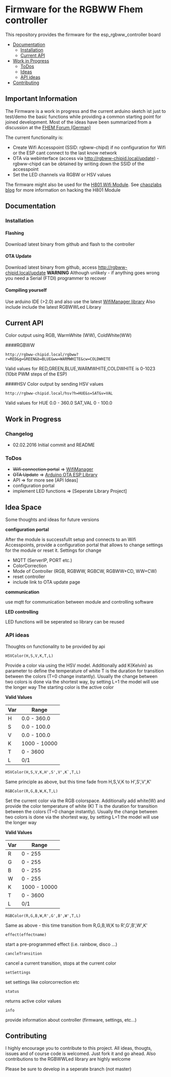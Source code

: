# Firmware for the RGBWW Fhem controller

This repository provides the firmware for the esp_rgbww_controller board 

- [Documentation](#documentation)
  - [Installation](#installation)
  - [Current API](#current-api)
- [Work in Progress](#work-in-progress)
  - [ToDos](#todos)
  - [Ideas](#idea-space)
  - [API ideas](#api-ideas)
- [Contributing](#contributing)


## Important Information
The Firmware is a work in progress and the current arduino sketch ist just to test/demo the basic functions while providing a common starting point for joined development. Most of the ideas have been summarized from a discussion at the [FHEM Forum (German)](http://forum.fhem.de/index.php/topic,34464.0.html)

The current functionality is:
- Create Wifi Accesspoint (SSID: rgbww-chipd) if no configuration for Wifi or the ESP cant connect to the last know network
- OTA via webinterface (access via http://rgbww-chipid.local/update) - rgbww-chipd can be obtained by writing down the SSID of the accesspoint
- Set the LED channels via RGBW or HSV values

The firmware might also be used for the [H801 Wifi Module](http://www.aliexpress.com/item/rgb-strip-WiFi-controller-1-port-control-15-rgb-lights-communicate-with-Android-phone-to-dim/32301423622.html). See [chaozlabs blog](http://chaozlabs.blogspot.de/2015/08/esp8266-in-wild-wifi-led-controller-hack.html) for more information on hacking the H801 Module

## Documentation 

### Installation
#### Flashing 
Download latest binary from github and flash to the controller

#### OTA Update
Download latest binary from github, access http://rgbww-chipid.local/update
__WARNING__ Although unlikely - if anything goes wrong you need a Serial (FTDI) programmer to recover

#### Compiling yourself
Use arduino IDE (>2.0) and also use the latest [WifiManager library](https://github.com/tzapu/WiFiManager)
Also include include the latest RGBWWLed Library



## Current API
Color output using RGB, WarmWhite (WW), ColdWhite(WW) 

####RGBWW
```
http://rgbww-chipid.local/rgbww?r=RED&g=GREEN&b=BLUE&ww=WARMWHITE&cw=COLDWHITE
```
Valid values for RED,GREEN,BLUE,WARMWHITE,COLDWHITE is 0-1023 (10bit PWM steps of the ESP)


####HSV
Color output by sending HSV values
```
http://rgbww-chipid.local/hsv?h=HUE&s=SAT&v=VAL
```
Valid values for
HUE 0.0 - 360.0
SAT,VAL 0 - 100.0


## Work in Progress
### Changelog
* 02.02.2016
Initial commit and README

### ToDos
* ~~Wifi connection portal~~ => [WifiManager](https://github.com/tzapu/WiFiManager)
* ~~OTA Update~~ => [Arduino OTA ESP Library](https://github.com/esp8266/Arduino/blob/master/doc/ota_updates/ota_updates.md#web-browser)
* API => for more see [API Ideas]
* configuration portal 
* implement LED functions => [Seperate Library Project]

## Idea Space 
Some thoughts and ideas for future versions

__configuration portal__

After the module is successfullt setup and connects to an Wifi Accesspoints, provide a configuration portal that allows to change settings for the module or reset it.
Settings for change
- MQTT (ServerIP, PORT etc.)
- ColorCorrection 
- Mode of Controller (RGB, RGBWW, RGBCW, RGBWW+CD, WW+CW)
- reset controller
- include link to OTA update page

__communication__

use mqtt for communication between module and controlling software

__LED controlling__

LED functions will be seperated so library can be reused


### API ideas
Thoughts on functionality to be provided by api

```
HSVColor(H,S,V,K,T,L)
```
Provide a color via using the HSV model. Additionally add K(Kelvin) as parameter to define the temperature of white
T is the duration for transition between the colors (T=0 change instantly). 
Usually the change between two colors is done via the shortest way, by setting L=1 the model will use the longer way
The starting color is the active color

__Valid Values__

Var | Range
--- | ---
H   | 0.0 - 360.0
S   | 0.0 - 100.0
V   | 0.0 - 100.0
K   | 1000 - 10000
T   | 0 - 3600
L   | 0/1


```
HSVColor(H,S,V,K,H',S',V',K`,T,L)
``` 
Same principle as above, but this time fade from H,S,V,K to H',S',V',K'


```
RGBColor(R,G,B,W,K,T,L)
```
Set the current color via the RGB colorspace. Additionally add white(W) and provide the color temperature of white (K)
T is the duration for transition between the colors (T=0 change instantly).
Usually the change between two colors is done via the shortest way, by setting L=1 the model will use the longer way

__Valid Values__

Var | Range
--- | ---
R   | 0 - 255
G   | 0 - 255
B   | 0 - 255
W   | 0 - 255
K   | 1000 - 10000
T   | 0 - 3600
L   | 0/1


```
RGBColor(R,G,B,W,R',G',B',W',T,L)
```
Same as above - this time transition from R,G,B,W,K to R',G',B',W',K' 


```
effect(effectname)
```
start a pre-programmed effect (i.e. rainbow, disco ...)


```
cancleTransition
```
cancel a current transition, stops at the current color

```
setSettings
```
set settings like colorcorrection etc

```
status
```
returns active color values

```
info
```
provide information about controller (firmware, settings, etc...)

## Contributing

I highly encourage you to contribute to this project. All ideas, thougts, issues and of course code is welcomed.
Just fork it and go ahead. Also contributions to the RGBWWLed library are highly welcome

Please be sure to develop in a seperate branch (not master)
